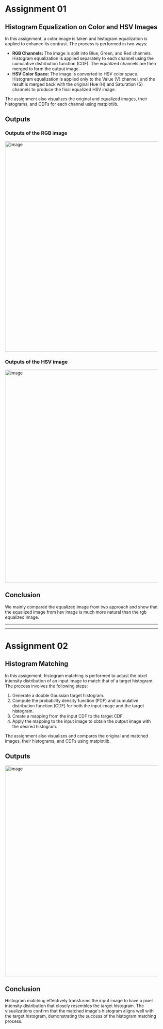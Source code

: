 <h1>Assignment 01</h1>
<h2>Histogram Equalization on Color and HSV Images</h2>

In this assignment, a color image is taken and histogram equalization is applied to enhance its contrast. The process is performed in two ways:

<ul>
  <li><b>RGB Channels:</b> The image is split into Blue, Green, and Red channels. Histogram equalization is applied separately to each channel using the cumulative distribution function (CDF). The equalized channels are then merged to form the output image.</li>
  <li><b>HSV Color Space:</b> The image is converted to HSV color space. Histogram equalization is applied only to the Value (V) channel, and the result is merged back with the original Hue (H) and Saturation (S) channels to produce the final equalized HSV image.</li>
</ul>

The assignment also visualizes the original and equalized images, their histograms, and CDFs for each channel using matplotlib.

<h2>Outputs</h2>

<h3>Outputs of the RGB image</h3>
<img width="1171" height="692" alt="image" src="https://github.com/user-attachments/assets/42a7f05e-b375-47d1-8fbe-c453c0f34d54" />
<h3>Outputs of the HSV image</h3>
<img width="1140" height="699" alt="image" src="https://github.com/user-attachments/assets/2ce409f6-e423-4dba-8c65-9d41c5ceea7c" />

<h2>Conclusion</h2>
We mainly compared the equalized image from two approach and show that the equalized image from hsv image is much more natural than the rgb equalized image.
<hr>
<hr>
<h1>Assignment 02</h1>
<h2>Histogram Matching</h2>

In this assignment, histogram matching is performed to adjust the pixel intensity distribution of an input image to match that of a target histogram. The process involves the following steps:

1. Generate a double Gaussian target histogram.
2. Compute the probability density function (PDF) and cumulative distribution function (CDF) for both the input image and the target histogram.
3. Create a mapping from the input CDF to the target CDF.
4. Apply the mapping to the input image to obtain the output image with the desired histogram.

The assignment also visualizes and compares the original and matched images, their histograms, and CDFs using matplotlib.

<h2>Outputs</h2>
<img width="1120" height="693" alt="image" src="https://github.com/user-attachments/assets/644b87d6-d138-494e-8fbc-718f2b5fbb6a" />

<h2>Conclusion</h2>
Histogram matching effectively transforms the input image to have a pixel intensity distribution that closely resembles the target histogram. The visualizations confirm that the matched image's histogram aligns well with the target histogram, demonstrating the success of the histogram matching process.

